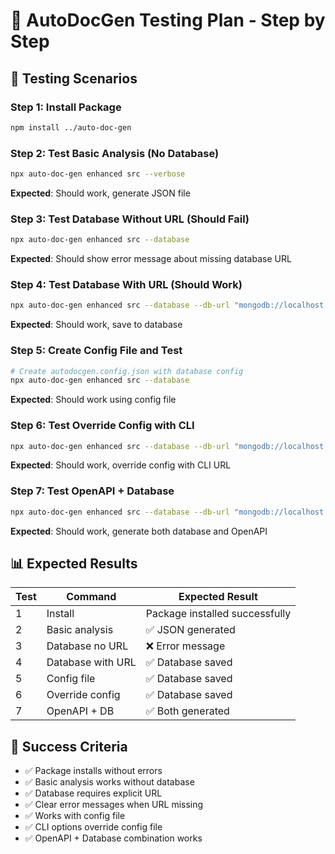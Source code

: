 # 🧪 AutoDocGen Testing Plan - Step by Step

## 🎯 Testing Scenarios

### **Step 1: Install Package**

```bash
npm install ../auto-doc-gen
```

### **Step 2: Test Basic Analysis (No Database)**

```bash
npx auto-doc-gen enhanced src --verbose
```

**Expected**: Should work, generate JSON file

### **Step 3: Test Database Without URL (Should Fail)**

```bash
npx auto-doc-gen enhanced src --database
```

**Expected**: Should show error message about missing database URL

### **Step 4: Test Database With URL (Should Work)**

```bash
npx auto-doc-gen enhanced src --database --db-url "mongodb://localhost:27017/test_db"
```

**Expected**: Should work, save to database

### **Step 5: Create Config File and Test**

```bash
# Create autodocgen.config.json with database config
npx auto-doc-gen enhanced src --database
```

**Expected**: Should work using config file

### **Step 6: Test Override Config with CLI**

```bash
npx auto-doc-gen enhanced src --database --db-url "mongodb://localhost:27017/override_db"
```

**Expected**: Should work, override config with CLI URL

### **Step 7: Test OpenAPI + Database**

```bash
npx auto-doc-gen enhanced src --database --db-url "mongodb://localhost:27017/test_db" --openapi
```

**Expected**: Should work, generate both database and OpenAPI

## 📊 Expected Results

| Test | Command           | Expected Result                |
| ---- | ----------------- | ------------------------------ |
| 1    | Install           | Package installed successfully |
| 2    | Basic analysis    | ✅ JSON generated              |
| 3    | Database no URL   | ❌ Error message               |
| 4    | Database with URL | ✅ Database saved              |
| 5    | Config file       | ✅ Database saved              |
| 6    | Override config   | ✅ Database saved              |
| 7    | OpenAPI + DB      | ✅ Both generated              |

## 🎉 Success Criteria

- ✅ Package installs without errors
- ✅ Basic analysis works without database
- ✅ Database requires explicit URL
- ✅ Clear error messages when URL missing
- ✅ Works with config file
- ✅ CLI options override config file
- ✅ OpenAPI + Database combination works
